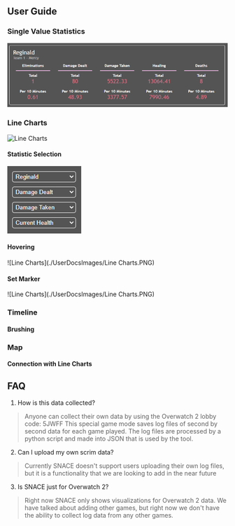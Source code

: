 ## User Guide

### Single Value Statistics

![Single Value Statistics](./UserDocsImages/SVS.PNG)

### Line Charts

![Line Charts](./UserDocsImages/"LineCharts.PNG")

#### Statistic Selection
![Statistic Selection](./UserDocsImages/SelectionBoxes.PNG)
#### Hovering
![Line Charts](./UserDocsImages/Line Charts.PNG)
#### Set Marker
![Line Charts](./UserDocsImages/Line Charts.PNG)

### Timeline

#### Brushing

### Map

#### Connection with Line Charts

## FAQ

1. How is this data collected?

> Anyone can collect their own data by using the Overwatch 2 lobby code: 5JWFF
> This special game mode saves log files of second by second data for each game played.
> The log files are processed by a python script and made into JSON that is used by the tool.

2. Can I upload my own scrim data?

> Currently SNACE doesn't support users uploading their own log files, but it is a functionality that we are looking to add in the near future

3. Is SNACE just for Overwatch 2?

> Right now SNACE only shows visualizations for Overwatch 2 data. We have talked about adding other games, but right now we don't have the ability to collect log data from any other games.
